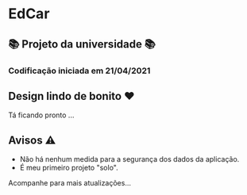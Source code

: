 # EdCar
## 📚 Projeto da universidade 📚

### Codificação iniciada em 21/04/2021

## Design lindo de bonito ❤️
Tá ficando pronto ...

## Avisos ⚠️
- Não há nenhum medida para a segurança dos dados da aplicação.
- É meu primeiro projeto "solo".

Acompanhe para mais atualizações...
